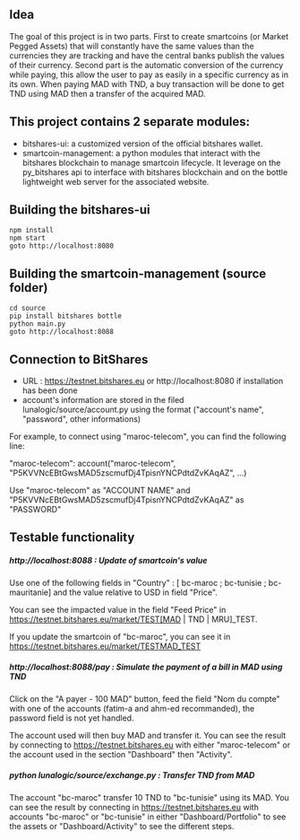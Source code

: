 Idea
-------

The goal of this project is in two parts. First to create smartcoins (or Market Pegged Assets) that will
constantly have the same values than the currencies they are tracking and have the central banks publish
the values of their currency. Second part is the automatic conversion of the currency while paying, this
allow the user to pay as easily in a specific currency as in its own. When paying MAD with TND, a
buy transaction will be done to get TND using MAD then a transfer of the acquired MAD.


This project contains 2 separate modules:
-----------------------------------------

* bitshares-ui: a customized version of the official bitshares wallet.
* smartcoin-management: a python modules that interact with the bitshares blockchain to manage smartcoin lifecycle. It leverage on the py_bitshares api to interface with bitshares blockchain and on the bottle lightweight web server for the associated website.

 Building the bitshares-ui
 -----------------------------------------
 

```
npm install
npm start
goto http://localhost:8080
```

Building the smartcoin-management (source folder)
-----------------------------------------

```
cd source
pip install bitshares bottle
python main.py
goto http://localhost:8088
```


Connection to BitShares
-----------------------
- URL : https://testnet.bitshares.eu or http://localhost:8080 if installation has been done
- account's information are stored in the filed lunalogic/source/account.py using the format ("account's name", "password", other informations)

For example, to connect using "maroc-telecom", you can find the following line:

"maroc-telecom": account("maroc-telecom", "P5KVVNcEBtGwsMAD5zscmufDj4TpisnYNCPdtdZvKAqAZ", ...)

Use "maroc-telecom" as "ACCOUNT NAME" and "P5KVVNcEBtGwsMAD5zscmufDj4TpisnYNCPdtdZvKAqAZ" as "PASSWORD"


Testable functionality
-----------------------

##### http://localhost:8088 : Update of smartcoin's value
Use one of the following fields in "Country" :
[ bc-maroc ; bc-tunisie ; bc-mauritanie] and the value relative to USD in field "Price".

You can see the impacted value in the field "Feed Price" in https://testnet.bitshares.eu/market/TEST[MAD | TND | MRU]_TEST.

If you update the smartcoin of "bc-maroc", you can see it in https://testnet.bitshares.eu/market/TESTMAD_TEST

##### http://localhost:8088/pay : Simulate the payment of a bill in MAD using TND
Click on the "A payer - 100 MAD" button, feed the field "Nom du compte" with one of the
accounts (fatim-a and ahm-ed recommanded), the password field is not yet handled.

The account used will then buy MAD and transfer it. You can see the result by connecting to
https://testnet.bitshares.eu with either "maroc-telecom" or the account used in the section "Dashboard"
then "Activity".


##### python lunalogic/source/exchange.py : Transfer TND from MAD
The account "bc-maroc" transfer 10 TND to "bc-tunisie" using its MAD. You can see the result by connecting in
https://testnet.bitshares.eu with accounts "bc-maroc" or "bc-tunisie" in either "Dashboard/Portfolio" to see
the assets or "Dashboard/Activity" to see the different steps.
